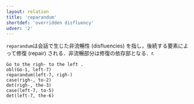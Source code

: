 ```yaml
---
layout: relation
title: 'reparandum'
shortdef: 'overridden disfluency'
udver: '2'
---
```


`reparandum`は会話で生じた非流暢性 (disfluencies) を指し，後続する要素によって修復 (repair) される．非流暢部分は修復の依存部となる．r.

~~~ sdparse
Go to the righ- to the left .
obl(Go-1, left-7)
reparandum(left-7, righ-)
case(righ-, to-2)
det(righ-, the-3)
case(left-7, to-5)
det(left-7, the-6)
~~~

